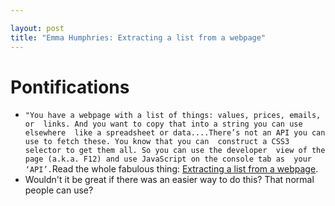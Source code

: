 ```yaml
---

layout: post
title: "Emma Humphries: Extracting a list from a webpage"
---
```


# Pontifications

* `"You have a webpage with a list of things: values, prices, emails, or  links. And you want to copy that into a string you can use elsewhere  like a spreadsheet or data....There’s not an API you can use to fetch these. You know that you can  construct a CSS3 selector to get them all. So you can use the developer  view of the page (a.k.a. F12) and use JavaScript on the console tab as  your ‘API’.`Read the whole fabulous thing: [Extracting a list from a webpage](https://emmas.site/blog/2019/09/10/extracting-a-list-from-a-webpage). 
* Wouldn't it be great if there was an easier way to do this? That normal people can use?

